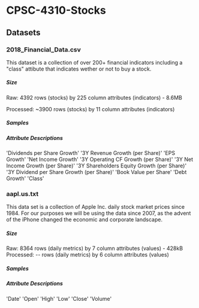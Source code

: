 # CPSC-4310-Stocks

## Datasets ##
### 2018_Financial_Data.csv ###
This dataset is a collection of over 200+ financial indicators including a "class" attibute that indicates wether or not to buy a stock.
##### Size ##### 
Raw: 4392 rows (stocks) by 225 column attributes (indicators) - 8.6MB

Processed: ~3900 rows (stocks) by 11 column attributes (indicators) 
##### Samples #####

##### Attribute Descriptions #####
'Dividends per Share Growth' 
'3Y Revenue Growth (per Share)' 
'EPS Growth'
'Net Income Growth'
'3Y Operating CF Growth (per Share)'
'3Y Net Income Growth (per Share)'
'3Y Shareholders Equity Growth (per Share)'
'3Y Dividend per Share Growth (per Share)'
'Book Value per Share'
'Debt Growth'
'Class'

### aapl.us.txt ###
This data set is a collection of Apple Inc. daily stock market prices since 1984. For our purposes we will be using the data since 2007, as the advent of the iPhone changed the economic and corporate landscape. 
##### Size #####
Raw: 8364 rows (daily metrics) by 7 column attributes (values) - 428kB
Processed: -- rows (daily metrics) by 6 column attributes (values) 
##### Samples #####

##### Attribute Descriptions #####
'Date'
'Open'
'High'
'Low'
'Close'
'Volume'

